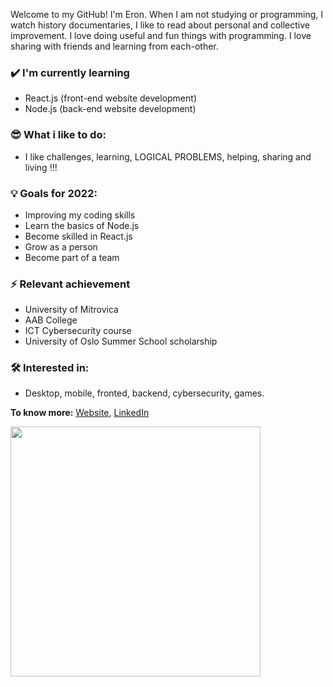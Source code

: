Welcome to my GitHub! I'm Eron. When I am not studying or programming, I watch history documentaries, I like to read about personal and collective improvement.
I love doing useful and fun things with programming. I love sharing with friends and learning from each-other.

### ✔️ I'm currently learning
- React.js (front-end website development)
- Node.js (back-end website development)

### 😎 What i like to do:
- I like challenges, learning, LOGICAL PROBLEMS, helping, sharing and living !!!

### 💡 Goals for 2022:
- Improving my coding skills 
- Learn the basics of Node.js
- Become skilled in React.js
- Grow as a person
- Become part of a team

### ⚡ Relevant achievement
- University of Mitrovica
- AAB College
- ICT Cybersecurity course
- University of Oslo Summer School scholarship

### 🛠 Interested in:
- Desktop, mobile, fronted, backend, cybersecurity, games.

**To know more:**  [Website](https://eronmahmuti.me/), [LinkedIn](https://www.linkedin.com/in/eron-mahmuti-b06118195/)

[<img align="center" width="400" src="https://github-readme-stats.vercel.app/api?username=EronGit1&show_icons=true"/>](https://github.com/EronGit1/)

<br />
